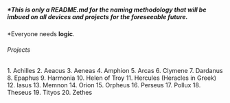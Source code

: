 <h5>*This is only a README.md for the naming methodology that will be imbued on all devices and projects for the foreseeable future.</h5>
<p>*Everyone needs <b>logic</b>.</p>
  <h6>Projects</h6>    
1. Achilles
2. Aeacus
3. Aeneas
4. Amphion
5. Arcas
6. Clymene
7. Dardanus
8. Epaphus
9. Harmonia
10. Helen of Troy
11. Hercules (Heracles in Greek)
12. Iasus
13. Memnon
14. Orion
15. Orpheus
16. Perseus
17. Pollux
18. Theseus
19. Tityos
20. Zethes
